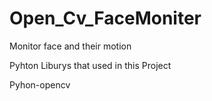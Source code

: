 # Open_Cv_FaceMoniter
Monitor face and their motion

Pyhton Liburys that used in this Project

Pyhon-opencv
